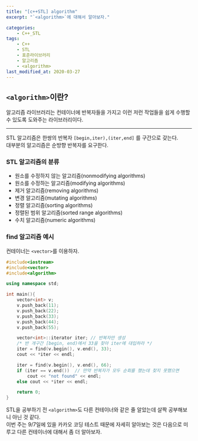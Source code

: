 ```yaml
---
title: "[c++STL] algorithm"
excerpt: "`<algorithm>`에 대해서 알아보자."

categories:
    - C++_STL
tags:
    - C++
    - STL
    - 표준라이브러리
    - 알고리즘
    - <algorithm>
last_modified_at: 2020-03-27
---
```

## `<algorithm>`이란?  
알고리즘 라이브러리는 컨테이너에 반복자들을 가지고 이런 저런 작업들을 쉽게 수행할 수 있도록 도와주는 라이브러리이다.  

***
STL 알고리즘은 한쌍의 반복자 `[begin,iter),(iter,end]` 를 구간으로 갖는다.  
대부분의 알고리즘은 순방향 반복자를 요구한다.  

### STL 알고리즘의 분류
+ 원소를 수정하지 않는 알고리즘(nonmodifying algorithms)  
+ 원소를 수정하는 알고리즘(modifying algorithms)  
+ 제거 알고리즘(removing algorithms)
+ 변경 알고리즘(mutating algorithms)
+ 정렬 알고리즘(sorting algorithms)
+ 정렬된 범위 알고리즘(sorted range algorithms)
+ 수치 알고리즘(numeric algorithms)

### find 알고리즘 예시
컨테이너는 `<vector>`를 이용하자.
```c++
#include<iostream>
#include<vector>
#include<algorithm>

using namespace std;

int main(){
    vector<int> v;
    v.push_back(11);
    v.push_back(22);
    v.push_back(33);
    v.push_back(44);
    v.push_back(55);

    vector<int>::iterator iter; // 반복자만 생성
    /* 반 개구간 [begin, end)에서 33을 찾아 iter에 대입하라 */ 
    iter = find(v.begin(), v.end(), 33);
    cout << *iter << endl;

    iter = find(v.begin(), v.end(), 66);
	if (iter == v.end())  // 만약 반복자가 모두 순회를 했는데 찾지 못했으면
		cout << "not found" << endl;
	else cout << *iter << endl;

    return 0;
}
```

STL을 공부하기 전 `<algorithm>`도 다른 컨테이너와 같은 줄 알았는데 살짝 공부해보니 아닌 것 같다.  
이번 주는 9/7일에 있을 카카오 코딩 테스트 때문에 자세히 알아보는 것은 다음으로 미루고 다른 컨테이너에 대해서 
좀 더 알아보자.